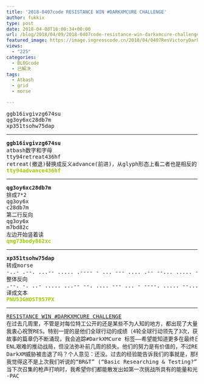 ```yaml
---
title: '2018-0407code RESISTANCE WIN #DARKXMCURE CHALLENGE'
author: fukkix
type: post
date: 2018-04-08T16:00:34+00:00
url: /blog/2018/04/09/2018-0407code-resistance-win-darkxmcure-challenge/
featured_image: https://image.ingresscode.cn/2018/04/0407ResVictoryDarkXMCure.jpg?x-oss-process=image/resize,m_fill,w_700,h_220
views:
  - "225"
categories:
  - BLOGcode
  - 已解决
tags:
  - Atbash
  - grid
  - morse

---
```

<pre>ggb16ivgivzg674su
qg3oy6xc28db7m
xp351tsohw75dap<!--more--></pre>

* * *

<pre><strong>ggb16ivgivzg674su
</strong>atbash数字和字母
tty94retreat436hf
retreat(撤退)替换成反义advance(前进)，从glyph形态上看二者也是相反的<strong>
<span style="color: #99cc00;">tty94advance436hf</span></strong></pre>

* * *

<pre><strong>qg3oy6xc28db7m</strong>
排成7*2
qg3oy6x
c28db7m
第二行反向
qg3oy6x
m7bd82c
左边开始竖着读
<span style="color: #99cc00;"><strong>qmg73body862xc</strong></span></pre>

* * *

<pre><strong>xp351tsohw75dap</strong>
转成morse
-..- .--. ...-- ..... .---- - ... --- .... .-- --... ..... -.. .- .--.
整体反向
.--. -. ..- ..... ...-- --. .... --- ... - ----. ..... --... .--. -..-
译成文本
<span style="color: #99cc00;"><strong>PNU53GHOST957PX</strong></span></pre>

* * *

<pre><a href="http://investigate.ingress.com/2018/04/07/resistance-win-darkxmcure-challenge/">RESISTANCE WIN #DARKXMCURE CHALLENGE</a>
在过去几周里，不管是对每位特工公开的还是某些不为人知的地方，都出现了大量活动。
我衷心祝贺RES。特别一提的是他们全球行动的成绩（4轮全球行动领先了3次，获得Delta中20分的15分）值得称赞。
故事的篇章仍不断涌现，我会追踪#DarkXMCure 标签——希望能知道更多在最终日发生的精彩故事。
ENL艰难的推动战局，但没法弥补前几周的损失。他们的努力是有价值的，不过RES的胜利也是应得的。
DarkXM威胁被击退了吗？个人意见：还没。过去的经验能告诉我们的事就是，那些发现某些事情具有强大潜力的人不会放弃继续进一步研究的机会——而每一次好奇心的代价就是世界各地特工们需要承担的风险……
我觉得这不是上次我们听说的“BR&T” (“Basic Researching & Testing?”)DarkXM模式……
当下次召集的枪声打响时，我希望你们都能散发出如第一次挑战所具有的能量和光辉。
-PAC</pre>